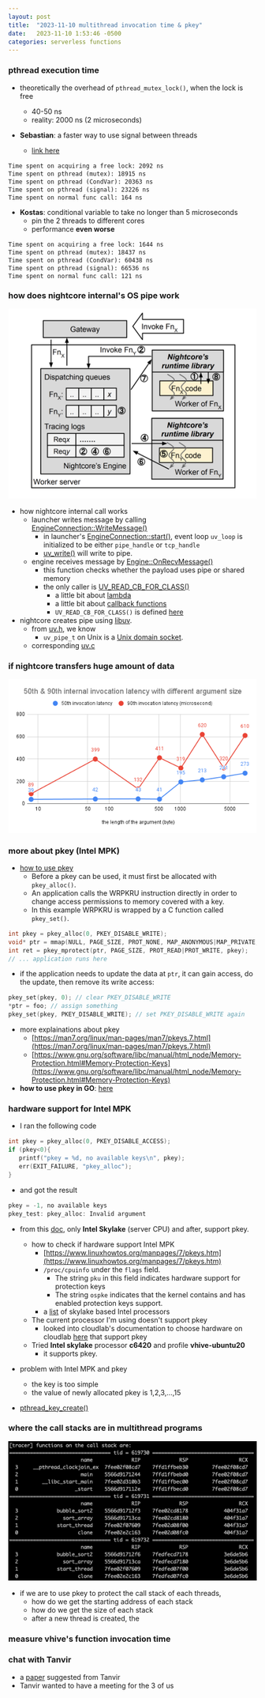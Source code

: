 ```yaml
---
layout: post
title:  "2023-11-10 multithread invocation time & pkey"
date:   2023-11-10 1:53:46 -0500
categories: serverless functions
---
```

### pthread execution time
- theoretically the overhead of `pthread_mutex_lock()`, when the lock is free
	+ 40-50 ns
	+ reality: 2000 ns (2 microseconds) 

- <strong>Sebastian</strong>: a faster way to use signal between threads
	+ [link here](https://stackoverflow.com/questions/4016789/sleeping-in-a-thread-c-posix-threads/4676069#4676069)

```
Time spent on acquiring a free lock: 2092 ns
Time spent on pthread (mutex): 18915 ns
Time spent on pthread (CondVar): 20363 ns
Time spent on pthread (signal): 23226 ns
Time spent on normal func call: 164 ns
```

- <strong>Kostas</strong>: conditional variable to take no longer than 5 microseconds
	+ pin the 2 threads to different cores
	+ performance <strong>even worse</strong>

```
Time spent on acquiring a free lock: 1644 ns
Time spent on pthread (mutex): 18437 ns
Time spent on pthread (CondVar): 60438 ns
Time spent on pthread (signal): 66536 ns
Time spent on normal func call: 121 ns
```

### how does nightcore internal's OS pipe work
![s2](/assets/2023-11-10/s2.png)

- how nightcore internal call works
	+ launcher writes message by calling [EngineConnection::WriteMessage()](https://github.com/zyuxuan0115/nightcore/blob/asplos-release/src/launcher/engine_connection.cpp#L73)
		* in launcher's [EngineConnection::start()](https://github.com/zyuxuan0115/nightcore/blob/asplos-release/src/launcher/engine_connection.cpp#L23), event loop `uv_loop` is initialized to be either `pipe_handle` or `tcp_handle` 
		* [uv_write()](https://github.com/zyuxuan0115/nightcore/blob/asplos-release/src/launcher/engine_connection.cpp#L82) will write to pipe. 
	+ engine receives message by [Engine::OnRecvMessage()](https://github.com/ut-osa/nightcore/blob/asplos-release/src/engine/engine.cpp#L223)
		* this function checks whether the payload uses pipe or shared memory
		* the only caller is [UV_READ_CB_FOR_CLASS()](https://github.com/ut-osa/nightcore/blob/asplos-release/src/engine/message_connection.cpp#L276)
			* a little bit about [lambda](https://www.cprogramming.com/c++11/c++11-lambda-closures.html)
			* a little bit about [callback functions](https://developer.mozilla.org/en-US/docs/Glossary/Callback_function)
			* `UV_READ_CB_FOR_CLASS()` is defined [here](https://github.com/ut-osa/nightcore/blob/asplos-release/src/common/uv.h#L101)
- nightcore creates pipe using [libuv](https://github.com/libuv/libuv).
	+ from [uv.h](https://github.com/libuv/libuv/blob/v1.x/include/uv.h#L821), we know 
		* `uv_pipe_t` on Unix is a [Unix domain socket](https://en.wikipedia.org/wiki/Unix_domain_socket).
	+ corresponding [uv.c](https://github.com/libuv/libuv/blob/v1.x/src/unix/pipe.c)

### if nightcore transfers huge amount of data
![latency](/assets/2023-11-10/latency.png)

### more about pkey (Intel MPK)
- [how to use pkey](https://www.kernel.org/doc/html/next/core-api/protection-keys.html)
	+ Before a pkey can be used, it must first be allocated with `pkey_alloc()`. 
	+ An application calls the WRPKRU instruction directly in order to change access permissions to memory covered with a key. 
	+ In this example WRPKRU is wrapped by a C function called `pkey_set()`.

```c++
int pkey = pkey_alloc(0, PKEY_DISABLE_WRITE);
void* ptr = mmap(NULL, PAGE_SIZE, PROT_NONE, MAP_ANONYMOUS|MAP_PRIVATE, -1, 0);
int ret = pkey_mprotect(ptr, PAGE_SIZE, PROT_READ|PROT_WRITE, pkey);
// ... application runs here
```

- if the application needs to update the data at `ptr`, it can gain access, do the update, then remove its write access:

```c++
pkey_set(pkey, 0); // clear PKEY_DISABLE_WRITE
*ptr = foo; // assign something
pkey_set(pkey, PKEY_DISABLE_WRITE); // set PKEY_DISABLE_WRITE again
```

- more explainations about pkey
	+ [https://man7.org/linux/man-pages/man7/pkeys.7.html](https://man7.org/linux/man-pages/man7/pkeys.7.html)
  + [https://www.gnu.org/software/libc/manual/html_node/Memory-Protection.html#Memory-Protection-Keys](https://www.gnu.org/software/libc/manual/html_node/Memory-Protection.html#Memory-Protection-Keys)
- <strong>how to use pkey in GO</strong>: [here](https://charlycst.github.io/posts/mpk/)

### hardware support for Intel MPK
- I ran the following code

```c++
int pkey = pkey_alloc(0, PKEY_DISABLE_ACCESS);
if (pkey<0){
   printf("pkey = %d, no available keys\n", pkey);
   err(EXIT_FAILURE, "pkey_alloc");
}
```

- and got the result

```c++
pkey = -1, no available keys
pkey_test: pkey_alloc: Invalid argument
```

- from this [doc](https://www.kernel.org/doc/html/next/core-api/protection-keys.html), only <strong>Intel Skylake</strong> (server CPU) and after, support pkey.
	+ how to check if hardware support Intel MPK
		* [https://www.linuxhowtos.org/manpages/7/pkeys.htm](https://www.linuxhowtos.org/manpages/7/pkeys.htm)
		* `/proc/cpuinfo` under the `flags` field. 
			- The string `pku` in this field indicates hardware support for protection keys 
			- The string `ospke` indicates that the kernel contains and has enabled protection keys support.
		* a [list](https://en.wikipedia.org/wiki/List_of_Intel_Xeon_processors_(Skylake-based)) of skylake based Intel processors
	+ The current processor I'm using doesn't support pkey
		* looked into cloudlab's documentation to choose hardware on cloudlab [here](https://docs.cloudlab.us/hardware.html) that support pkey
	+ Tried <strong>Intel skylake</strong> processor <strong>c6420</strong> and profile <strong>vhive-ubuntu20</strong>
		* it supports pkey.
- problem with Intel MPK and pkey
	* the key is too simple
	* the value of newly allocated pkey is 1,2,3,...,15

- [pthread_key_create()](https://linux.die.net/man/3/pthread_key_create)


### where the call stacks are in multithread programs
![s1](/assets/2023-11-10/s1.png)

- if we are to use pkey to protect the call stack of each threads, 
	+ how do we get the starting address of each stack
	+ how do we get the size of each stack
	+ after a new thread is created, the 

### measure vhive's function invocation time

### chat with Tanvir
- a [paper](https://homes.cs.washington.edu/~arvind/papers/google-rpc.pdf) suggested from Tanvir
- Tanvir wanted to have a meeting for the 3 of us
